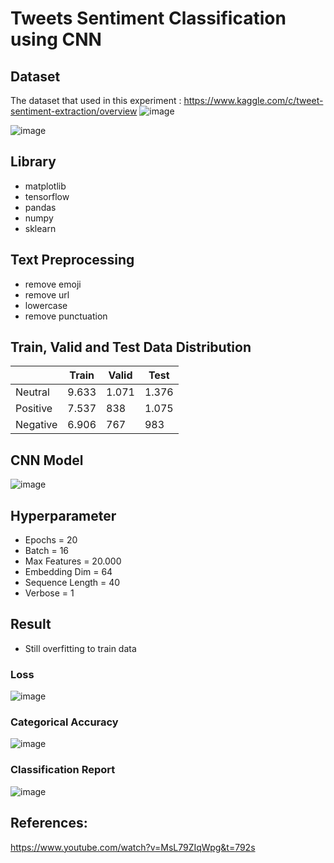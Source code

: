 # Tweets Sentiment Classification using CNN

## Dataset
The dataset that used in this experiment : https://www.kaggle.com/c/tweet-sentiment-extraction/overview
![image](https://user-images.githubusercontent.com/54148951/180595076-bb41837b-f893-4a3e-984b-30b60c50f092.png)


![image](https://user-images.githubusercontent.com/54148951/180595176-34f9651f-e548-4f56-94e2-fdaf44ea674b.png)


## Library
* matplotlib
* tensorflow
* pandas
* numpy
* sklearn

## Text Preprocessing
* remove emoji
* remove url
* lowercase
* remove punctuation

## Train, Valid and Test Data Distribution
|          |   Train    |   Valid    |   Test   |   
|----------|------------|------------|----------|
|  Neutral |   9.633    |    1.071   |   1.376  |
| Positive |   7.537    |     838    |   1.075  |
| Negative |   6.906    |     767    |    983   |

## CNN Model
![image](https://user-images.githubusercontent.com/54148951/180595663-0a4912e2-f68b-49fe-9b9c-9416a13a16ea.png)

## Hyperparameter
* Epochs = 20
* Batch = 16
* Max Features = 20.000
* Embedding Dim = 64
* Sequence Length = 40
* Verbose = 1


## Result
- Still overfitting to train data
### Loss
![image](https://user-images.githubusercontent.com/54148951/180595720-2ab448cf-36a5-4646-9d68-8464c5f55170.png)

### Categorical Accuracy
![image](https://user-images.githubusercontent.com/54148951/180595737-4d7f83c3-3a72-4350-83c1-6c168c4383da.png)

### Classification Report
![image](https://user-images.githubusercontent.com/54148951/180595758-b0390bdb-72ef-499a-a032-d6d86e0f2e7f.png)

## References:
https://www.youtube.com/watch?v=MsL79ZIqWpg&t=792s
